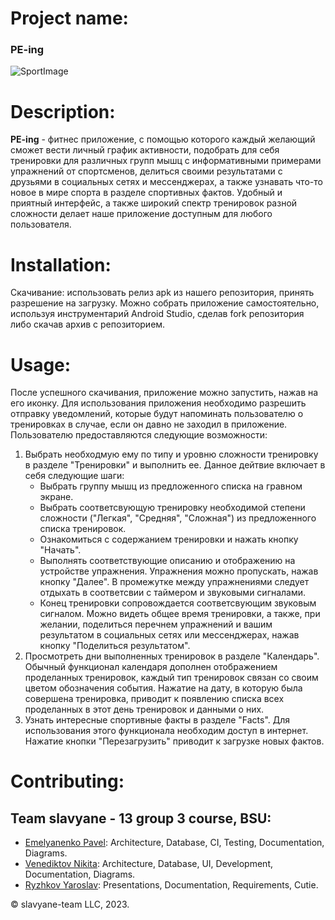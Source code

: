# Project name:
### PE-ing

![SportImage](https://user-images.githubusercontent.com/79499100/212181298-5170fe6c-eab2-43c2-9cd1-5a181a84e7dc.png)
# Description:
<b>PE-ing</b> - фитнес приложение, с помощью которого каждый желающий сможет вести личный график активности, подобрать для себя тренировки для различных групп мышц с информативными примерами упражнений от спортсменов, делиться своими результатами с друзьями в социальных сетях и мессенджерах, а также узнавать что-то новое в мире спорта в разделе спортивных фактов. Удобный и приятный интерфейс, а также широкий спектр тренировок разной сложности делает наше приложение доступным для любого пользователя. 
# Installation:
Скачивание: использовать релиз apk из нашего репозитория, принять разрешение на загрузку.
Можно собрать приложение самостоятельно, используя инструментарий Android Studio, сделав fork репозитория либо скачав архив с репозиторием.
# Usage:
После успешного скачивания, приложение можно запустить, нажав на его иконку. Для использования приложения необходимо разрешить отправку уведомлений, которые будут напоминать пользователю о тренировках в случае, если он давно не заходил в приложение.
Пользователю предоставляются следующие возможности: 
1. Выбрать необходмую ему по типу и уровню сложности тренировку в разделе "Тренировки" и выполнить ее. Данное дейтвие включает в себя следующие шаги:
    * Выбрать группу мышц из предложенного списка на гравном экране.
    * Выбрать соответсвующую тренировку необходимой степени сложности ("Легкая", "Средняя", "Сложная") из предложенного списка тренировок.
    * Ознакомиться с содержанием тренировки и нажать кнопку "Начать".
    * Выполнять соответствующие описанию и отображению на устройстве упражнения. Упражнения можно пропускать, нажав кнопку "Далее". В промежутке между упражнениями следует отдыхать в соответсвии с таймером и звуковыми сигналами.
    * Конец тренировки сопровождается соответсвующим звуковым сигналом. Можно видеть общее время тренировки, а также, при желании, поделиться перечнем упражнений и вашим результатом в социальных сетях или мессенджерах, нажав кнопку "Поделиться результатом".
2. Просмотреть дни выполненных тренировок в разделе "Календарь". Обычный функционал календаря дополнен отображением проделанных тренировок, каждый тип тренировок связан со своим цветом обозначения события. Нажатие на дату, в которую была совершена тренировка, приводит к появлению списка всех проделанных в этот день тренировок и данными о них.
3. Узнать интересные спортивные факты в разделе "Facts". Для использования этого функционала необходим доступ в интернет. Нажатие кнопки "Перезагрузить" приводит к загрузке новых фактов.
# Contributing: 
   ## Team slavyane - 13 group 3 course, BSU:
   * [Emelyanenko Pavel](https://github.com/AllerleiMal): Architecture, Database, CI, Testing, Documentation, Diagrams.
   * [Venediktov Nikita](https://github.com/NikitaVen): Architecture, Database, UI, Development, Documentation, Diagrams.
   * [Ryzhkov Yaroslav](https://github.com/Creator674): Presentations, Documentation, Requirements, Cutie.

© slavyane-team LLC, 2023.
